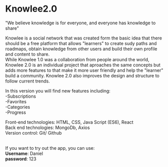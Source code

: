 # Knowlee2.0

"We believe knowledge is for everyone, and everyone has knowledge to share"

Knowlee is a social network that was created form the basic idea that there should be a free platform that allows "learners" to create sudy paths and roadmaps, 
obtain knowledge from other users and build their own profile and content to share. 
<br/>
While Knowlee 1.0 was a collaboration from people around the world, Knowlee 2.0 is an individual project that aproaches the same concepts but adds more features to
that make it more user friendly and help the "learner" build a community. Knowlee 2.0 also improves the design and structure to follow current trends. 

In this version you will find new features including:
<br/>
-Subscriptions
<br/>
-Favorites
<br/>
-Categories
<br/>
-Progress
<br/>

Front-end technologies: HTML, CSS, Java Script (ES6), React
<br/>
Back end technologies: MongoDb, Axios
<br/>
Version control: Git/ Github


<br/>
If you want to try out the app, you can use:
<br/>
<b>Username</b>: Daniel
<br/>
<b>password</b>: 123

